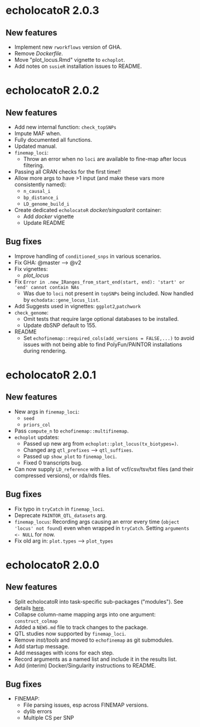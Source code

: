 # echolocatoR 2.0.3

## New features

* Implement new `rworkflows` version of GHA.
* Remove *Dockerfile*.
* Move "plot_locus.Rmd" vignette to `echoplot`. 
* Add notes on `susieR` installation issues to README.

# echolocatoR 2.0.2

## New features

* Add new internal function: `check_topSNPs`
* Impute MAF when.
* Fully documented all functions.
* Updated manual.
* `finemap_loci`:
  - Throw an error when no `loci` are available to fine-map after locus filtering.
* Passing all CRAN checks for the first time!!
* Allow more args to have >1 input 
  (and make these vars more consistently named):
  - `n_causal_i`
  - `bp_distance_i`
  - `LD_genome_build_i`
* Create dedicated `echolocatoR` *docker/singualarit* container:
  - Add *docker* vignette
  - Update README

## Bug fixes

* Improve handling of `conditioned_snps` in various scenarios.
* Fix GHA: @master --> @v2  
* Fix vignettes:
  - *plot_locus*
* Fix `Error in .new_IRanges_from_start_end(start, end): 'start' or 'end' cannot contain NAs`
  - Was due to `loci` not present in `topSNPs` being included. 
  Now handled by `echodata::gene_locus_list`.
* Add Suggests used in vignettes: `ggplot2`,`patchwork`
* `check_genome`:
  - Omit tests that require large optional databases to be installed.
  - Update dbSNP default to 155.
* README
  - Set `echofinemap::required_cols(add_versions = FALSE,...)` 
  to avoid issues with not being able to find PolyFun/PAINTOR 
  installations during rendering.
  
# echolocatoR 2.0.1

## New features

* New args in `finemap_loci`: 
  - `seed`
  - `priors_col`
* Pass `compute_n` to `echofinemap::multifinemap`.
* `echoplot` updates:
  - Passed up new arg from `echoplot::plot_locus(tx_biotypes=)`. 
  - Changed arg `qtl_prefixes` --> `qtl_suffixes`.
  - Passed up `show_plot` to `finemap_loci`.
  - Fixed 0 transcripts bug.
* Can now supply `LD_reference` with a list of vcf/csv/tsv/txt files
  (and their compressed versions), or rda/rds files. 

## Bug fixes

* Fix typo in `tryCatch` in `finemap_loci`. 
* Deprecate `PAINTOR_QTL_datasets` arg.
* `finemap_locus`: Recording args causing an error every time 
  (`object 'locus' not found`) even when wrapped in `tryCatch`. 
  Setting `arguments <- NULL` for now.
* Fix old arg in: `plot.types` --> `plot_types`

# echolocatoR 2.0.0

## New features

* Split echolocatoR into task-specific sub-packages ("modules"). See details [here](https://github.com/RajLabMSSM/echolocatoR/issues/62).  
* Collapse column-name mapping args into one argument: `construct_colmap`
* Added a `NEWS.md` file to track changes to the package.
* QTL studies now supported by `finemap_loci`.
* Remove *inst/tools* and moved to `echofinemap` as git submodules.
* Add startup message.
* Add messages with icons for each step. 
* Record arguments as a named list and include it in the results list. 
* Add (interim) Docker/Singularity instructions to README.

## Bug fixes

- FINEMAP:
  - File parsing issues, esp across FINEMAP versions. 
  - dylib errors
  - Multiple CS per SNP
